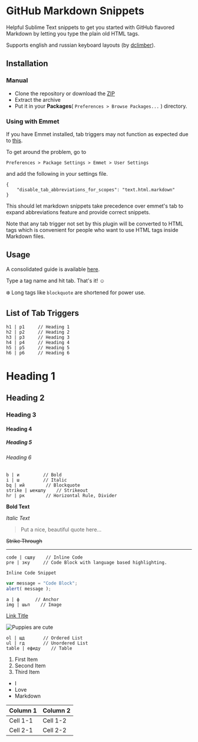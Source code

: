 # GitHub Markdown Snippets
Helpful Sublime Text snippets to get you started with GitHub flavored Markdown by letting you type the plain old HTML tags.

Supports english and russian keyboard layouts (by [dclimber](https://github.com/dclimber/)).

## Installation

### Manual

- Clone the repository or download the [ZIP](https://github.com/dclimber/github-markdown-snippets/archive/master.zip)
- Extract the archive
- Put it in your **Packages**( `Preferences > Browse Packages...` ) directory.  

### Using with Emmet
If you have Emmet installed, tab triggers may not function as expected due to [this](https://github.com/sergeche/emmet-sublime#tab-key-handler).

To get around the problem, go to 
```
Preferences > Package Settings > Emmet > User Settings 
```
and add the following in your settings file.

```
{
    "disable_tab_abbreviations_for_scopes": "text.html.markdown"
}
```

This should let markdown snippets take precedence over emmet's tab to expand abbreviations feature and provide correct snippets.

Note that any tab trigger not set by this plugin will be converted to HTML tags which is convenient for people
who want to use HTML tags inside Markdown files.

## Usage
A consolidated guide is available [here](http://praveenpuglia.github.io/github_markdown_snippets). 

Type a tag name and hit tab. That's it! :relaxed:

:snowflake: Long tags like `blockquote` are shortened for power use.

## List of Tab Triggers

```
h1 | р1     // Heading 1
h2 | р2     // Heading 2
h3 | р3     // Heading 3
h4 | р4     // Heading 4
h5 | р5     // Heading 5
h6 | р6     // Heading 6
```
# Heading 1  
## Heading 2  
### Heading 3  
#### Heading 4  
##### Heading 5
###### Heading 6
```
b | и         // Bold
i | ш         // Italic
bq | ий        // Blockquote
strike | ыекшлу    // Strikeout
hr | рк        // Horizontal Rule, Divider
```
**Bold Text** 

*Italic Text* 

> Put a nice, beautiful
> quote here...

~~Strike Through~~ 

---

```
code | сщву    // Inline Code
pre | зку     // Code Block with language based highlighting.
```
`Inline Code Snippet`

```javascript
var message = "Code Block";
alert( message );
```

```
a | ф      // Anchor
img | шьп    // Image
```
[Link Title](Link) 

![Puppies are cute](https://c1.staticflickr.com/5/4112/5170590074_714d36db83_b.jpg) 

```
ol | щд       // Ordered List
ul | гд       // Unordered List
table | ефиду    // Table
```

1. First Item
2. Second Item
3. Third Item


- I
- Love
- Markdown

| Column 1 | Column 2 |
| ------------- | ------------- |
| Cell 1-1 | Cell 1-2 |
| Cell 2-1 | Cell 2-2 |
